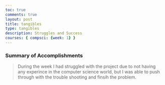 ```yaml
---
toc: true
comments: true
layout: post
title: tangibles
type: tangibles
description: Struggles and Success
courses: { compsci: {week: 1} }
---
```



### Summary of Accomplishments
> During the week I had struggled with the project due to not having any experince in the computer science world, but I was able to push through with the trouble shooting and finsih the problem. 